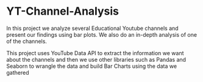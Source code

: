 # YT-Channel-Analysis

In this project we analyze several Educational Youtube channels and present our findings using bar plots. We also do an in-depth analysis of one of the channels.

This project uses YouTube Data API to extract the information we want about the channels and then we use other libraries such as Pandas and Seaborn to wrangle the data and build Bar Charts using the data we gathered
